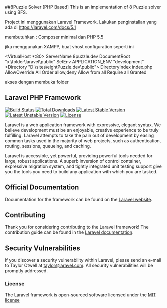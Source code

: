 ##8Puzzle Solver [PHP Based]
This is an implementation of 8 Puzzle solver using BFS.

Project ini menggunakan Laravel Framework. Lakukan penginstallan yang ada di https://laravel.com/docs/5.1

membutuhkan : Composer minimal dan PHP 5.5
 
 jika menggunakan XAMPP, buat vhost configuration seperti ini
 
 <VirtualHost *:80>
     ServerName 8puzzle.dev
     DocumentRoot "x:\folder\laravel\public"
     SetEnv APPLICATION_ENV "development"
     <Directory "D:\sites\eightPuzzle.dev\public">
         DirectoryIndex index.php
         AllowOverride All
         Order allow,deny
         Allow from all
 		Require all Granted
     </Directory>
 </VirtualHost>
 
 akses dengan membuka folder

## Laravel PHP Framework

[![Build Status](https://travis-ci.org/laravel/framework.svg)](https://travis-ci.org/laravel/framework)
[![Total Downloads](https://poser.pugx.org/laravel/framework/d/total.svg)](https://packagist.org/packages/laravel/framework)
[![Latest Stable Version](https://poser.pugx.org/laravel/framework/v/stable.svg)](https://packagist.org/packages/laravel/framework)
[![Latest Unstable Version](https://poser.pugx.org/laravel/framework/v/unstable.svg)](https://packagist.org/packages/laravel/framework)
[![License](https://poser.pugx.org/laravel/framework/license.svg)](https://packagist.org/packages/laravel/framework)

Laravel is a web application framework with expressive, elegant syntax. We believe development must be an enjoyable, creative experience to be truly fulfilling. Laravel attempts to take the pain out of development by easing common tasks used in the majority of web projects, such as authentication, routing, sessions, queueing, and caching.

Laravel is accessible, yet powerful, providing powerful tools needed for large, robust applications. A superb inversion of control container, expressive migration system, and tightly integrated unit testing support give you the tools you need to build any application with which you are tasked.

## Official Documentation

Documentation for the framework can be found on the [Laravel website](http://laravel.com/docs).

## Contributing

Thank you for considering contributing to the Laravel framework! The contribution guide can be found in the [Laravel documentation](http://laravel.com/docs/contributions).

## Security Vulnerabilities

If you discover a security vulnerability within Laravel, please send an e-mail to Taylor Otwell at taylor@laravel.com. All security vulnerabilities will be promptly addressed.

### License

The Laravel framework is open-sourced software licensed under the [MIT license](http://opensource.org/licenses/MIT)
